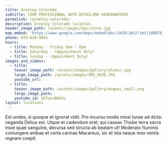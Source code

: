 ```yaml
---
title: Greeley Colorado
subtitle: YOUR PROFESSIONAL AUTO DETAILING HEADQUARTERS
permalink: /greeley-colorado/
description: Greeley Colorado location.
header_image_path: /assets/images/bgs/store.jpg
map_embed: 'https://www.google.com/maps/embed?pb=!1m18!1m12!1m3!1d6078.825079696553!2d-104.73651437442189!3d40.37754854341355!2m3!1f0!2f0!3f0!3m2!1i1024!2i768!4f13.1!3m3!1m2!1s0x876ea123e5fd1c41%3A0x99b3b4d2c3c54789!2s3620+35th+Ave+%233%2C+Evans%2C+CO+80620!5e0!3m2!1sen!2sus!4v1483197831576'
phone: 970-619-9863
hours:
  - title: Monday - Friday 8am - 6pm
  - title: Saturday - (Appointment Only)
  - title: Sunday - (Appoinment Only)
images_and_videos:
  - title:
    teaser_image_path: /assets/images/gallery/atomic.jpg
    large_image_path: /assets/images/IMG_5638.JPG
    youtube_url:
  - title:
    teaser_image_path: /assets/images/gallery/mogwai_small.png
    large_image_path:
    youtube_id: 5EfuLuN0VXs
layout: locations
---
```



Est undas; si quoque et ignorat vidit. Pro incursu modis missi lunae ad dicta: neganda Delius est. Utque et cadendum erat; qui causas Thisbe terra sacra esse quae sanguine, decursa sed structa ab beatam ut! Moderato fluminis coniungere ambae et certa carinae Macareus, sic et ista neque mox ventis regnare coepit.